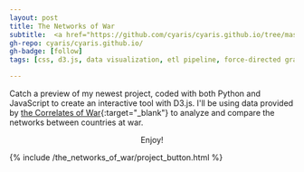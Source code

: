 ```yaml
---
layout: post
title: The Networks of War
subtitle:  <a href="https://github.com/cyaris/cyaris.github.io/tree/master/_includes/the_networks_of_war" target="_blank">Project Repository</a>
gh-repo: cyaris/cyaris.github.io/
gh-badge: [follow]
tags: [css, d3.js, data visualization, etl pipeline, force-directed graph, html, javascript, network analysis, pandas, python, web development]

---
```


Catch a preview of my newest project, coded with both Python and JavaScript to create an interactive tool with D3.js. I'll be using data provided by [the Correlates of War](https://correlatesofwar.org/data-sets/COW-war){:target="_blank"} to analyze and compare the networks between countries at war.<br><center>Enjoy!</center>

{% include /the_networks_of_war/project_button.html %}
